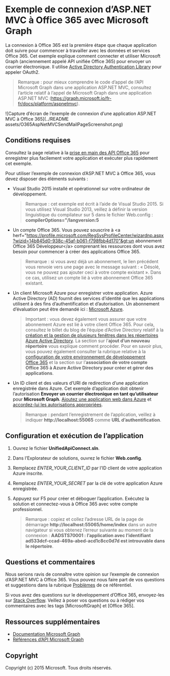 # Exemple de connexion d’ASP.NET MVC à Office 365 avec Microsoft Graph

La connexion à Office 365 est la première étape que chaque application doit suivre pour commencer à travailler avec les données et services Office 365. Cet exemple explique comment connecter et utiliser Microsoft Graph (anciennement appelé API unifiée Office 365) pour envoyer un courrier électronique. Il utilise [Active Directory Authentication Library](https://msdn.microsoft.com/fr-fr/library/azure/jj573266.aspx) pour appeler OAuth2.

> Remarque : pour mieux comprendre le code d’appel de l’API Microsoft Graph dans une application ASP.NET MVC, consultez l’article relatif à l’appel de Microsoft Graph dans une application ASP.NET MVC (https://graph.microsoft.io/fr-fr/docs/platform/aspnetmvc).

![Capture d’écran de l’exemple de connexion d’une application ASP.NET MVC à Office 365](../README assets/O365AspNetMVCSendMailPageScreenshot.png)

## Conditions requises

Consultez la page relative à la [prise en main des API Office 365](http://dev.office.com/getting-started/office365apis?platform=option-dotnet#setup) pour enregistrer plus facilement votre application et exécuter plus rapidement cet exemple.

Pour utiliser l’exemple de connexion d’ASP.NET MVC à Office 365, vous devez disposer des éléments suivants :
* Visual Studio 2015 installé et opérationnel sur votre ordinateur de développement. 

     > Remarque : cet exemple est écrit à l’aide de Visual Studio 2015. Si vous utilisez Visual Studio 2013, veillez à définir la version linguistique du compilateur sur 5 dans le fichier Web.config : **compilerOptions="/langversion:5**
* Un compte Office 365. Vous pouvez souscrire à &lt;a herf="https://profile.microsoft.com/RegSysProfileCenter/wizardnp.aspx?wizid=14b845d0-938c-45af-b061-f798fbb4d170"&gt;un abonnement Office 365 Développeur&lt;/a&gt; comprenant les ressources dont vous avez besoin pour commencer à créer des applications Office 365.

     > Remarque : si vous avez déjà un abonnement, le lien précédent vous renvoie vers une page avec le message suivant : « Désolé, vous ne pouvez pas ajouter ceci à votre compte existant ». Dans ce cas, utilisez un compte lié à votre abonnement Office 365 existant.
* Un client Microsoft Azure pour enregistrer votre application. Azure Active Directory (AD) fournit des services d’identité que les applications utilisent à des fins d’authentification et d’autorisation. Un abonnement d’évaluation peut être demandé ici : [Microsoft Azure](https://account.windowsazure.com/SignUp).

     > Important : vous devez également vous assurer que votre abonnement Azure est lié à votre client Office 365. Pour cela, consultez le billet du blog de l’équipe d’Active Directory relatif à la [création et la gestion de plusieurs fenêtres dans les répertoires Azure Active Directory](http://blogs.technet.com/b/ad/archive/2013/11/08/creating-and-managing-multiple-windows-azure-active-directories.aspx). La section sur l’**ajout d’un nouveau répertoire** vous explique comment procéder. Pour en savoir plus, vous pouvez également consulter la rubrique relative à la [configuration de votre environnement de développement Office 365](https://msdn.microsoft.com/office/office365/howto/setup-development-environment#bk_CreateAzureSubscription) et la section sur l’**association de votre compte Office 365 à Azure Active Directory pour créer et gérer des applications**.
* Un ID client et des valeurs d’URI de redirection d’une application enregistrée dans Azure. Cet exemple d’application doit obtenir l’autorisation **Envoyer un courrier électronique en tant qu’utilisateur** pour **Microsoft Graph**. [Ajoutez une application web dans Azure](https://msdn.microsoft.com/office/office365/HowTo/add-common-consent-manually#bk_RegisterWebApp) et [accordez-lui les autorisations appropriées](https://github.com/OfficeDev/O365-AspNetMVC-Microsoft-Graph-Connect/wiki/Grant-permissions-to-the-Connect-application-in-Azure).

     > Remarque : pendant l’enregistrement de l’application, veillez à indiquer **http://localhost:55065** comme **URL d’authentification**.  

## Configuration et exécution de l’application
1. Ouvrez le fichier **UnifiedApiConnect.sln**. 
2. Dans l’Explorateur de solutions, ouvrez le fichier **Web.config**. 
3. Remplacez *ENTER_YOUR_CLIENT_ID* par l’ID client de votre application Azure inscrite.
4. Remplacez *ENTER_YOUR_SECRET* par la clé de votre application Azure enregistrée.
3. Appuyez sur F5 pour créer et déboguer l’application. Exécutez la solution et connectez-vous à Office 365 avec votre compte professionnel.

     > Remarque : copiez et collez l’adresse URL de la page de démarrage **http://localhost:55065/home/index** dans un autre navigateur si vous obtenez l’erreur suivante au moment de la connexion : **AADSTS70001 : l’application avec l’identifiant ad533dcf-ccad-469a-abed-acd1c8cc0d7d est introuvable dans le répertoire**.

## Questions et commentaires

Nous serions ravis de connaître votre opinion sur l’exemple de connexion d’ASP.NET MVC à Office 365. Vous pouvez nous faire part de vos questions et suggestions dans la rubrique [Problèmes](https://github.com/OfficeDev/O365-AspNetMVC-Microsoft-Graph-Connect/issues) de ce référentiel.

Si vous avez des questions sur le développement d’Office 365, envoyez-les sur [Stack Overflow](http://stackoverflow.com/questions/tagged/Office365+API). Veillez à poser vos questions ou à rédiger vos commentaires avec les tags [MicrosoftGraph] et [Office 365].
  
## Ressources supplémentaires

* [Documentation Microsoft Graph](http://graph.microsoft.io)
* [Références d’API Microsoft Graph](http://graph.microsoft.io/docs/api-reference/v1.0)


## Copyright
Copyright (c) 2015 Microsoft. Tous droits réservés.


